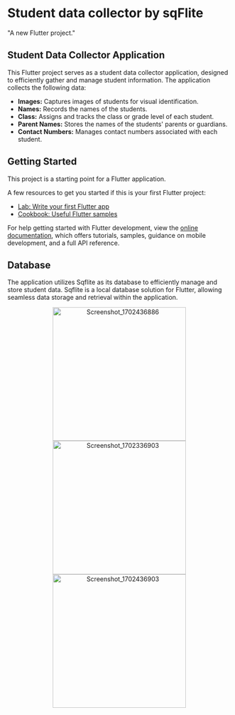 # Student data collector by sqFlite

"A new Flutter project."

## Student Data Collector Application

This Flutter project serves as a student data collector application, designed to efficiently gather and manage student information. The application collects the following data:

- **Images:** Captures images of students for visual identification.
- **Names:** Records the names of the students.
- **Class:** Assigns and tracks the class or grade level of each student.
- **Parent Names:** Stores the names of the students' parents or guardians.
- **Contact Numbers:** Manages contact numbers associated with each student.

## Getting Started

This project is a starting point for a Flutter application.

A few resources to get you started if this is your first Flutter project:

- [Lab: Write your first Flutter app](https://docs.flutter.dev/get-started/codelab)
- [Cookbook: Useful Flutter samples](https://docs.flutter.dev/cookbook)

For help getting started with Flutter development, view the
[online documentation](https://docs.flutter.dev/), which offers tutorials,
samples, guidance on mobile development, and a full API reference.

## Database

The application utilizes Sqflite as its database to efficiently manage and store student data. Sqflite is a local database solution for Flutter, allowing seamless data storage and retrieval within the application.

<p align="center">
  <img src="https://github.com/adhilfouzi/students_data_collector/assets/141894607/e13e705f-9c10-4c17-b825-82dd899f0234" width="300" alt="Screenshot_1702436886">
  <img src="https://github.com/adhilfouzi/students_data_collector/assets/141894607/76e68ae4-6dd9-4917-87aa-0a389c2a29a3" width="300" alt="Screenshot_1702336903">
  <img src="https://github.com/adhilfouzi/students_data_collector/assets/141894607/35bd2857-e26e-4d43-9ffa-8e94344e2400" width="300" alt="Screenshot_1702436903">
</p>
